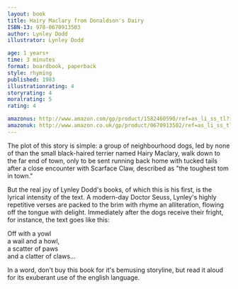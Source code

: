 ```yaml
---
layout: book
title: Hairy Maclary from Donaldson's Dairy
ISBN-13: 978-0670913503
author: Lynley Dodd
illustrator: Lynley Dodd

age: 1 years+
time: 3 minutes
format: boardbook, paperback
style: rhyming
published: 1983
illustrationrating: 4
storyrating: 4
moralrating: 5
rating: 4

amazonus: http://www.amazon.com/gp/product/1582460590/ref=as_li_ss_tl?ie=UTF8&tag=chilslitere0b-20&linkCode=as2&camp=217145&creative=399349&creativeASIN=1582460590
amazonuk: http://www.amazon.co.uk/gp/product/0670913502/ref=as_li_ss_tl?ie=UTF8&tag=chilsliterevi-21&linkCode=as2&camp=1634&creative=19450&creativeASIN=0670913502
---
```


<span></span>The plot of this story is simple: a group of neighbourhood dogs, led by none of than the small black-haired terrier named Hairy Maclary, walk down to the far end of town, only to be sent running back home with tucked tails after a close encounter with Scarface Claw, described as "the toughest tom in town."

But the real joy of Lynley Dodd's books, of which this is his first, is the lyrical intensity of the text. A modern-day Doctor Seuss, Lynley's highly repetitive verses are packed to the brim with rhyme an alliteration, flowing off the tongue with delight. Immediately after the dogs receive their fright, for instance, the text goes like this:

Off with a yowl  
a wail and a howl,  
a scatter of paws  
and a clatter of claws...  
	
In a word, don't buy this book for it's bemusing storyline, but read it aloud for its exuberant use of the english language.